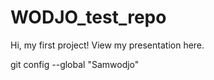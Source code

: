 # WODJO_test_repo

Hi, my first project!
View my presentation here.

git config --global "Samwodjo"


